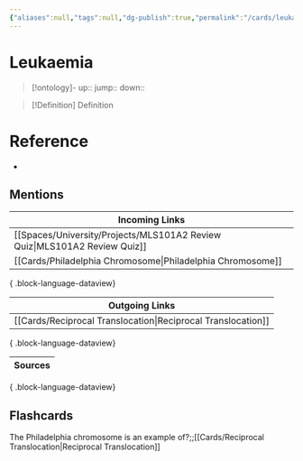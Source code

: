 ```yaml
---
{"aliases":null,"tags":null,"dg-publish":true,"permalink":"/cards/leukaemia/","dgPassFrontmatter":true}
---
```


# Leukaemia

> [!ontology]-
> up:: 
> jump:: 
> down:: 

> [!Definition] Definition

# Reference

- 

## Mentions

| Incoming Links                                                               |
| ---------------------------------------------------------------------------- |
| [[Spaces/University/Projects/MLS101A2 Review Quiz\|MLS101A2 Review Quiz]] |
| [[Cards/Philadelphia Chromosome\|Philadelphia Chromosome]]                |

{ .block-language-dataview}

| Outgoing Links                                                  |
| --------------------------------------------------------------- |
| [[Cards/Reciprocal Translocation\|Reciprocal Translocation]] |

{ .block-language-dataview}

| Sources |
| ------- |

{ .block-language-dataview}

## Flashcards

The Philadelphia chromosome is an example of?;;[[Cards/Reciprocal Translocation\|Reciprocal Translocation]]